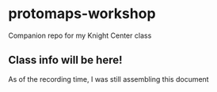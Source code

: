 # protomaps-workshop
Companion repo for my Knight Center class

## Class info will be here!

As of the recording time, I was still assembling this document
